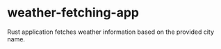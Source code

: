 # weather-fetching-app
Rust application fetches weather information based on the provided city name.
